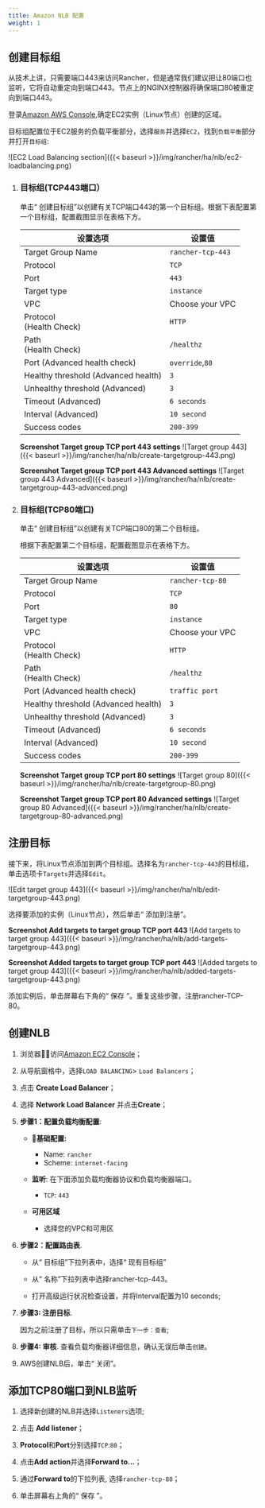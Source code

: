 ```yaml
---
title: Amazon NLB 配置
weight: 1
---
```


## 创建目标组

从技术上讲，只需要端口443来访问Rancher，但是通常我们建议把让80端口也监听，它将自动重定向到端口443。节点上的NGINX控制器将确保端口80被重定向到端口443。

登录[Amazon AWS Console](https://console.aws.amazon.com/ec2/),确定EC2实例（Linux节点）创建的区域。

目标组配置位于EC2服务的负载平衡部分，选择`服务`并选择`EC2`，找到`负载平衡`部分并打开`目标组`:

![EC2 Load Balancing section]({{< baseurl >}}/img/rancher/ha/nlb/ec2-loadbalancing.png)

1. ### 目标组(TCP443端口）

    单击“ 创建目标组”以创建有关TCP端口443的第一个目标组。根据下表配置第一个目标组，配置截图显示在表格下方。

    | 设置选项                              | 设置值           |
    | ----------------------------------- | ----------------- |
    | Target Group Name                   | `rancher-tcp-443` |
    | Protocol                            | `TCP`             |
    | Port                                | `443`             |
    | Target type                         | `instance`        |
    | VPC                                 | Choose your VPC   |
    | Protocol<br/>(Health Check)         | `HTTP`            |
    | Path<br/>(Health Check)             | `/healthz`        |
    | Port (Advanced health check)        | `override`,`80`   |
    | Healthy threshold (Advanced health) | `3`               |
    | Unhealthy threshold (Advanced)      | `3`               |
    | Timeout (Advanced)                  | `6 seconds`       |
    | Interval (Advanced)                 | `10 second`       |
    | Success codes                       | `200-399`         |

    **Screenshot Target group TCP port 443 settings**
    ![Target group 443]({{< baseurl >}}/img/rancher/ha/nlb/create-targetgroup-443.png)

    **Screenshot Target group TCP port 443 Advanced settings**
    ![Target group 443 Advanced]({{< baseurl >}}/img/rancher/ha/nlb/create-targetgroup-443-advanced.png)

2. ### 目标组(TCP80端口)

    单击“ 创建目标组”以创建有关TCP端口80的第二个目标组。

    根据下表配置第二个目标组，配置截图显示在表格下方。

    | 设置选项                              | 设置值             |
    | ----------------------------------- | ----------------   |
    | Target Group Name                   | `rancher-tcp-80`   |
    | Protocol                            | `TCP`              |
    | Port                                | `80`             |
    | Target type                         | `instance`       |
    | VPC                                 | Choose your VPC  |
    | Protocol<br/>(Health Check)         | `HTTP`           |
    | Path<br/>(Health Check)             | `/healthz`       |
    | Port (Advanced health check)        | `traffic port`   |
    | Healthy threshold (Advanced health) | `3`              |
    | Unhealthy threshold (Advanced)      | `3`              |
    | Timeout (Advanced)                  | `6 seconds`      |
    | Interval (Advanced)                 | `10 second`      |
    | Success codes                       | `200-399`        |

    **Screenshot Target group TCP port 80 settings**
    ![Target group 80]({{< baseurl >}}/img/rancher/ha/nlb/create-targetgroup-80.png)

    **Screenshot Target group TCP port 80 Advanced settings**
    ![Target group 80 Advanced]({{< baseurl >}}/img/rancher/ha/nlb/create-targetgroup-80-advanced.png)

## 注册目标

接下来，将Linux节点添加到两个目标组。选择名为`rancher-tcp-443`的目标组，单击选项卡`Targets`并选择`Edit`。

![Edit target group 443]({{< baseurl >}}/img/rancher/ha/nlb/edit-targetgroup-443.png)

选择要添加的实例（Linux节点），然后单击“ 添加到注册”。

**Screenshot Add targets to target group TCP port 443**
![Add targets to target group 443]({{< baseurl >}}/img/rancher/ha/nlb/add-targets-targetgroup-443.png)

**Screenshot Added targets to target group TCP port 443**
![Added targets to target group 443]({{< baseurl >}}/img/rancher/ha/nlb/added-targets-targetgroup-443.png)

添加实例后，单击屏幕右下角的“ 保存 ”。重复这些步骤，注册rancher-TCP-80。

## 创建NLB

1. 浏览器访问[Amazon EC2 Console](https://console.aws.amazon.com/ec2/)；

2. 从导航窗格中，选择`LOAD BALANCING`> `Load Balancers`；

3. 点击 **Create Load Balancer**；

4. 选择 **Network Load Balancer** 并点击**Create**；

5. **步骤1：配置负载均衡配置**:

    - **基础配置:**
      - Name: `rancher`
      - Scheme: `internet-facing`
    - **监听**: 在下面添加负载均衡器协议和负载均衡器端口。
      - `TCP`: `443`

    - **可用区域**
      - 选择您的VPC和可用区

6. **步骤2：配置路由表**.

    - 从“ 目标组”下拉列表中，选择“ 现有目标组”

    - 从“ 名称”下拉列表中选择rancher-tcp-443。

    - 打开高级运行状况检查设置，并将Interval配置为10 seconds;

7. **步骤3: 注册目标**.

    因为之前注册了目标，所以只需单击`下一步：查看`;

8. **步骤4: 审核**. 查看负载均衡器详细信息，确认无误后单击`创建`。

9. AWS创建NLB后，单击“ 关闭”。

## 添加TCP80端口到NLB监听

1. 选择新创建的NLB并选择`Listeners`选项;

2. 点击 **Add listener**；

3. **Protocol**和**Port**分别选择`TCP`:`80`；

4. 点击**Add action**并选择**Forward to...**；

5. 通过**Forward to**的下拉列表, 选择`rancher-tcp-80`；

6. 单击屏幕右上角的“ 保存 ”。